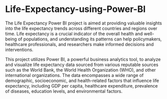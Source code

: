 # Life-Expectancy-using-Power-BI
The Life Expectancy Power BI project is aimed at providing valuable insights into the life expectancy trends across different countries and regions over time. Life expectancy is a crucial indicator of the overall health and well-being of populations, and understanding its patterns can help policymakers, healthcare professionals, and researchers make informed decisions and interventions.

This project utilizes Power BI, a powerful business analytics tool, to analyze and visualize life expectancy data sourced from various reputable sources such as the World Bank, the World Health Organization (WHO), and other international organizations. The data encompasses a wide range of demographic, socioeconomic, and health-related factors that influence life expectancy, including GDP per capita, healthcare expenditure, prevalence of diseases, education levels, and environmental factors.
